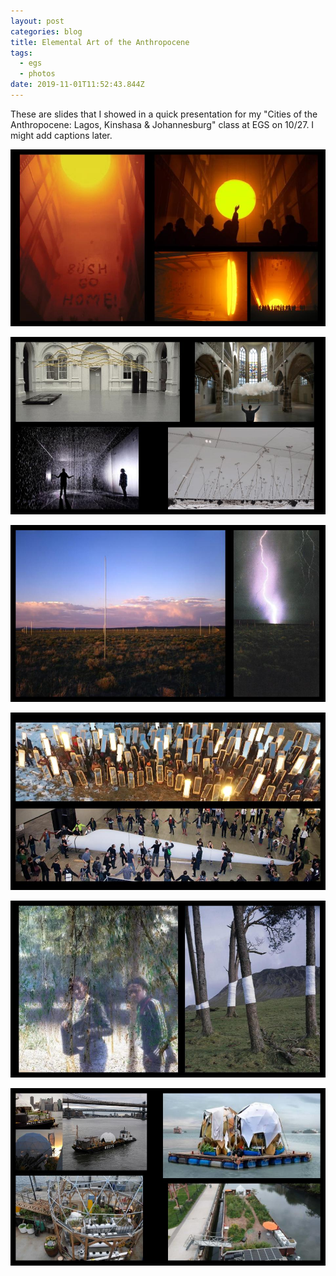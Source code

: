 ```yaml
---
layout: post
categories: blog
title: Elemental Art of the Anthropocene
tags:
  - egs
  - photos
date: 2019-11-01T11:52:43.844Z
---
```

These are slides that I showed in a quick presentation for my "Cities of the Anthropocene: Lagos, Kinshasa & Johannesburg" class at EGS on 10/27. I might add captions later.

![](/img/egs-anthropocene_-art_-nature_-.jpg)

![](/img/egs-anthropocene_-art_-nature_-1-.jpg)

![](/img/egs-anthropocene_-art_-nature_-2-.jpg)

![](/img/egs-anthropocene_-art_-nature_-3-.jpg)

![](/img/egs-anthropocene_-art_-nature_-4-.jpg)

![](/img/egs-anthropocene_-art_-nature_-5-.jpg)
